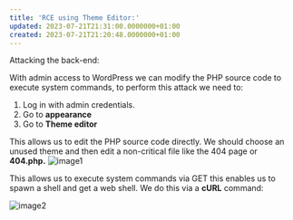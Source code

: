 ```yaml
---
title: 'RCE using Theme Editor:'
updated: 2023-07-21T21:31:00.0000000+01:00
created: 2023-07-21T21:20:48.0000000+01:00
---
```


Attacking the back-end:

With admin access to WordPress we can modify the PHP source code to execute system commands, to perform this attack we need to:

1.  Log in with admin credentials.
2.  Go to **appearance**
3.  Go to **Theme editor**

This allows us to edit the PHP source code directly. We should choose an unused theme and then edit a non-critical file like the 404 page or **404.php.**
![image1](../../../../_resources/image1-134.png)

This allows us to execute system commands via GET this enables us to spawn a shell and get a web shell. We do this via a **cURL** command:

![image2](../../../../_resources/image2-109.png)

